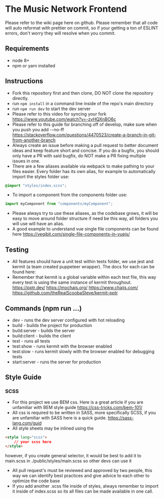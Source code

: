 # The Music Network Frontend

Please refer to the wiki page here on github.
Please remember that all code will auto reformat with prettier on commit, so if your getting a ton of ESLINT errors, don't worry they will resolve when you commit.

## Requirements

- node 8+
- npm or yarn installed

## Instructions

- Fork this repository first and then clone, DO NOT clone the repository directly.
- run `npm install` in a command line inside of the repo's main directory
- run `npm run dev` to start the dev server
- Please refer to this video for syncing your fork https://www.youtube.com/watch?v=-zvHQXnBO6c
- Please refer to this guide for branching off of develop, make sure when you push you add --no-ff https://stackoverflow.com/questions/4470523/create-a-branch-in-git-from-another-branch
- Always create an issue before making a pull request to better document ideas and keep feature short and concise. If you do a bugfix, you should only
  have a PR with said bugfix, do NOT make a PR fixing multiple issues in one.
- There are a few aliases available via webpack to make pathing to your files easier. Every folder has its own
  alias, for example to automatically import the styles folder use:

```scss
@import "styles/index.scss";
```

- To import a component from the components folder use:

```javascript
import myComponent from "components/myComponent";
```

- Please always try to use these aliases, as the codebase grows, it will be easy to move around folder structure if need be this way, all folders
  you will use will have an alias.
- A good example to understand vue single file components can be found here https://vegibit.com/single-file-components-in-vuejs/

## Testing

- All features should have a unit test within tests folder, we use jest and kermit (a team created puppeteer wrapper). The docs for each can be found here:
- Remember that kermit is a global variable within each test file, this way every test is using the same instance of kermit throughout.
  https://pptr.dev/ https://mochajs.org/ https://www.chaijs.com/ https://github.com/theRealScoobaSteve/kermit-pptr

## Commands (npm run ...)

- dev - runs the dev server configured with hot reloading
- build - builds the project for production
- build:server - builds the server
- build:client - builds the client
- test - runs all tests
- test:show - runs kermit with the browser enabled
- test:slow - runs kermit slowly with the browser enabled for debugging tests
- start:server - runs the server for production

## Style Guide

### SCSS

- For this project we use BEM css. Here is a great article if you are unfamiliar with BEM style guide https://css-tricks.com/bem-101/
- All css is required to be written in SASS, more specifically SCSS, if you are unfamiliar with SASS here is a quick guide. https://sass-lang.com/guid
- All style sheets may be inlined using the

```html
<style lang="scss">
    // your scss here
</style>
```

however, if you create general selector, it would be best to add it to main.scss in ./public/styles/main.scss so other devs can use it

- All pull request's must be reviewed and approved by two people, this way we can identify best practices and give advice to each other to optimize the code base
- If you add another .scss file inside of styles, always remember to import it inside of index.scss so its all files can be made available in one call.
